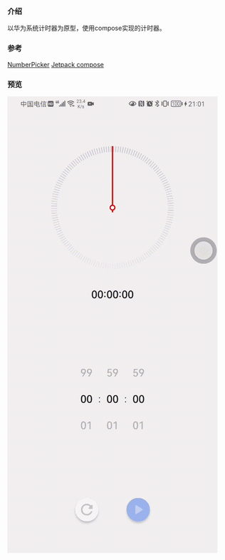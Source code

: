 ### 介绍
以华为系统计时器为原型，使用compose实现的计时器。

### 参考
[NumberPicker](https://github.com/ChargeMap/Compose-NumberPicker)
[Jetpack compose](https://blog.csdn.net/c10WTiybQ1Ye3/article/details/114609004)

### 预览

![result](./result.gif)